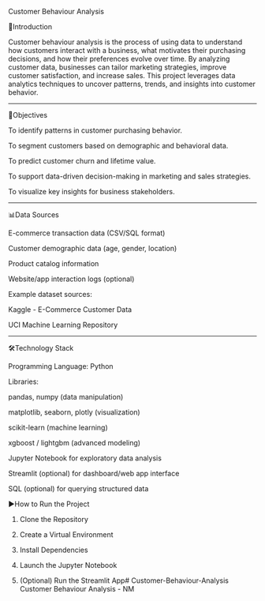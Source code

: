Customer Behaviour Analysis

📌Introduction

Customer behaviour analysis is the process of using data to understand how customers interact with a business, what motivates their purchasing decisions, and how their preferences evolve over time. By analyzing customer data, businesses can tailor marketing strategies, improve customer satisfaction, and increase sales. This project leverages data analytics techniques to uncover patterns, trends, and insights into customer behavior.


---

🎯Objectives

To identify patterns in customer purchasing behavior.

To segment customers based on demographic and behavioral data.

To predict customer churn and lifetime value.

To support data-driven decision-making in marketing and sales strategies.

To visualize key insights for business stakeholders.



---

📊Data Sources

E-commerce transaction data (CSV/SQL format)

Customer demographic data (age, gender, location)

Product catalog information

Website/app interaction logs (optional)


Example dataset sources:

Kaggle - E-Commerce Customer Data

UCI Machine Learning Repository



---

🛠Technology Stack

Programming Language: Python

Libraries:

pandas, numpy (data manipulation)

matplotlib, seaborn, plotly (visualization)

scikit-learn (machine learning)

xgboost / lightgbm (advanced modeling)


Jupyter Notebook for exploratory data analysis

Streamlit (optional) for dashboard/web app interface

SQL (optional) for querying structured data



▶How to Run the Project

1. Clone the Repository

2. Create a Virtual Environment

3. Install Dependencies

4. Launch the Jupyter Notebook

5. (Optional) Run the Streamlit App# Customer-Behaviour-Analysis
Customer Behaviour Analysis - NM
